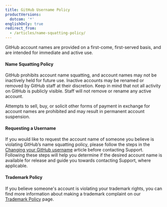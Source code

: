 ```yaml
---
title: GitHub Username Policy
productVersions:
  dotcom: '*'
englishOnly: true
redirect_from:
  - /articles/name-squatting-policy/
---
```


GitHub account names are provided on a first-come, first-served basis, and are intended for immediate and active use.

#### Name Squatting Policy

GitHub prohibits account name squatting, and account names may not be inactively held for future use. Inactive accounts may be renamed or removed by GitHub staff at their discretion. Keep in mind that not all activity on GitHub is publicly visible. Staff will not remove or rename any active account.

Attempts to sell, buy, or solicit other forms of payment in exchange for account names are prohibited and may result in permanent account suspension.

#### Requesting a Username

If you would like to request the account name of someone you believe is violating GitHub’s name squatting policy, please follow the steps in the [Changing your GitHub username](https://help.github.com/en/articles/changing-your-github-username) article before contacting Support. Following these steps will help you determine if the desired account name is available for release and guide you towards contacting Support, where applicable.

#### Trademark Policy

If you believe someone's account is violating your trademark rights, you can find more information about making a trademark complaint on our [Trademark Policy](/articles/github-trademark-policy/) page.
